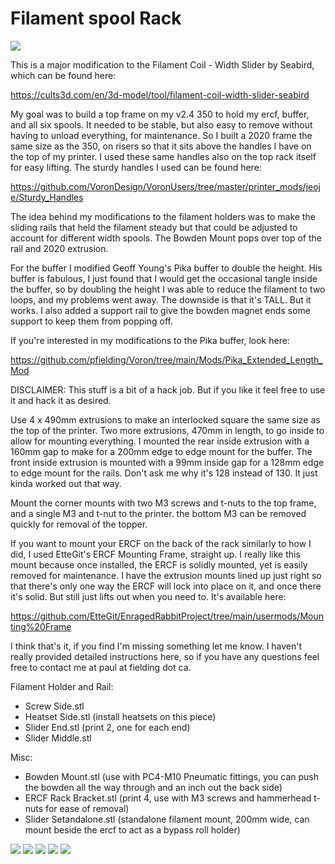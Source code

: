 # Filament spool Rack

![](./Images/top_rack_5.jpeg)

This is a major modification to the Filament Coil - Width Slider by Seabird, which can be found here:

https://cults3d.com/en/3d-model/tool/filament-coil-width-slider-seabird

My goal was to build a top frame on my v2.4 350 to hold my ercf, buffer, and all six spools.  It needed to be stable, but also easy to remove without having to unload everything, for maintenance. So I built a 2020 frame the same size as the 350, on risers so that it sits above the handles I have on the top of my printer.  I used these same handles also on the top rack itself for easy lifting.  The sturdy handles I used can be found here:

https://github.com/VoronDesign/VoronUsers/tree/master/printer_mods/jeoje/Sturdy_Handles

The idea behind my modifications to the filament holders was to make the sliding rails that held the filament steady but that could be adjusted to account for different width spools. The Bowden Mount pops over top of the rail and 2020 extrusion.

For the buffer I modified Geoff Young's Pika buffer to double the height.  His buffer is fabulous, I just found that I would get the occasional tangle inside the buffer, so by doubling the height I was able to reduce the filament to two loops, and my problems went away.  The downside is that it's TALL.   But it works.   I also added a support rail to give the bowden magnet ends some support to keep them from popping off.

If you're interested in my modifications to the Pika buffer, look here:

https://github.com/pfielding/Voron/tree/main/Mods/Pika_Extended_Length_Mod

DISCLAIMER:  This stuff is a bit of a hack job.  But if you like it feel free to use it and hack it as desired.

Use 4 x 490mm extrusions to make an interlocked square the same size as the top of the printer.   Two more extrusions, 470mm in length, to go inside to allow for mounting everything.  I mounted the rear inside extrusion with a 160mm gap to make for a 200mm edge to edge mount for the buffer.  The front inside extrusion is mounted with a 99mm inside gap for a 128mm edge to edge mount for the rails. Don't ask me why it's 128 instead of 130. It just kinda worked out that way.

Mount the corner mounts with two M3 screws and t-nuts to the top frame, and a single M3 and t-nut to the printer.  the bottom M3 can be removed quickly for removal of the topper.

If you want to mount your ERCF on the back of the rack similarly to how I did, I used EtteGit's ERCF Mounting Frame, straight up.  I really like this mount because once installed, the ERCF is solidly mounted, yet is easily removed for maintenance.  I have the extrusion mounts lined up just right so that there's only one way the ERCF will lock into place on it, and once there it's solid.  But still just lifts out when you need to.  It's available here:

https://github.com/EtteGit/EnragedRabbitProject/tree/main/usermods/Mounting%20Frame

I think that's it, if you find I'm missing something let me know.  I haven't really provided detailed instructions here, so if you have any questions feel free to contact me at paul at fielding dot ca.

Filament Holder and Rail:
- Screw Side.stl
- Heatset Side.stl (install heatsets on this piece)
- Slider End.stl (print 2, one for each end)
- Slider Middle.stl

Misc:
- Bowden Mount.stl (use with PC4-M10 Pneumatic fittings, you can push the bowden all the way through and an inch out the back side)
- ERCF Rack Bracket.stl (print 4, use with M3 screws and hammerhead t-nuts for ease of removal)
- Slider Setandalone.stl (standalone filament mount, 200mm wide, can mount beside the ercf to act as a bypass roll holder)

![](./Images/top_rack_6.jpeg)
![](./Images/top_rack_1.jpeg)
![](./Images/top_rack_2.jpeg)
![](./Images/top_rack_3.jpeg)
![](./Images/top_rack_4.jpeg)
